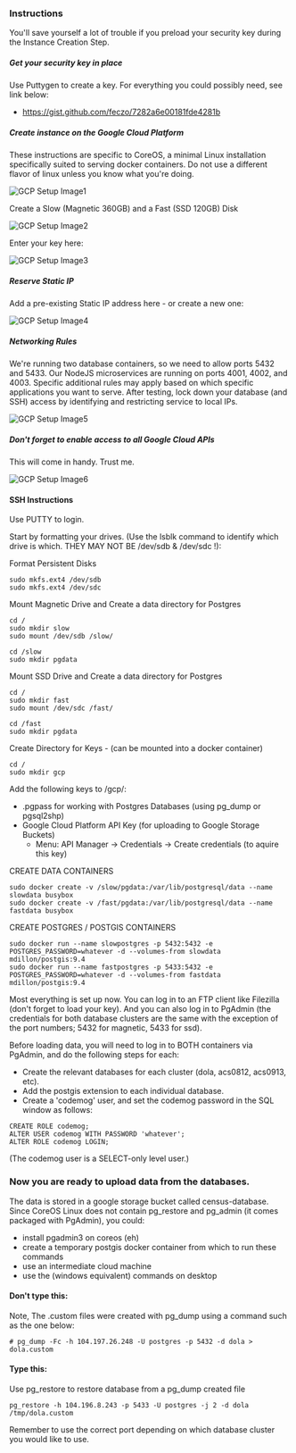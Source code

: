 ### Instructions

You'll save yourself a lot of trouble if you preload your security key during the Instance Creation Step.

##### Get your security key in place
Use Puttygen to create a key.  For everything you could possibly need, see link below:
 - https://gist.github.com/feczo/7282a6e00181fde4281b

##### Create instance on the Google Cloud Platform
These instructions are specific to CoreOS, a minimal Linux installation specifically suited to serving docker containers.  Do not use a different flavor of linux unless you know what you're doing.

![GCP Setup Image1](/img/setup1a.jpg)

Create a Slow (Magnetic 360GB) and a Fast (SSD 120GB) Disk

![GCP Setup Image2](/img/setup2a.jpg)

Enter your key here:

![GCP Setup Image3](/img/setup3.jpg)

##### Reserve Static IP
Add a pre-existing Static IP address here - or create a new one:

![GCP Setup Image4](/img/setup4.jpg)

##### Networking Rules
We're running two database containers, so we need to allow ports 5432 and 5433.  Our NodeJS microservices are running on ports 4001, 4002, and 4003.  Specific additional rules may apply based on which specific applications you want to serve.  After testing, lock down your database (and SSH) access by identifying and restricting service to local IPs.  

![GCP Setup Image5](/img/setup5.jpg)

##### Don't forget to enable access to all Google Cloud APIs
This will come in handy.  Trust me.

![GCP Setup Image6](/img/setup6.jpg)

#### SSH Instructions
Use PUTTY to login.

Start by formatting your drives. (Use the lsblk command to identify which drive is which. THEY MAY NOT BE /dev/sdb & /dev/sdc !):


Format Persistent Disks
```
sudo mkfs.ext4 /dev/sdb
sudo mkfs.ext4 /dev/sdc
```

Mount Magnetic Drive and Create a data directory for Postgres
```
cd /
sudo mkdir slow
sudo mount /dev/sdb /slow/

cd /slow
sudo mkdir pgdata
```

Mount SSD Drive and Create a data directory for Postgres
```
cd /
sudo mkdir fast
sudo mount /dev/sdc /fast/

cd /fast
sudo mkdir pgdata
```

Create Directory for Keys - (can be mounted into a docker container)
```
cd /
sudo mkdir gcp
```

Add the following keys to /gcp/:
- .pgpass for working with Postgres Databases (using pg_dump or pgsql2shp)
- Google Cloud Platform API Key (for uploading to Google Storage Buckets)
   - Menu: API Manager -> Credentials -> Create credentials (to aquire this key)


CREATE DATA CONTAINERS
```
sudo docker create -v /slow/pgdata:/var/lib/postgresql/data --name slowdata busybox
sudo docker create -v /fast/pgdata:/var/lib/postgresql/data --name fastdata busybox
```

CREATE POSTGRES / POSTGIS CONTAINERS
```
sudo docker run --name slowpostgres -p 5432:5432 -e POSTGRES_PASSWORD=whatever -d --volumes-from slowdata mdillon/postgis:9.4
sudo docker run --name fastpostgres -p 5433:5432 -e POSTGRES_PASSWORD=whatever -d --volumes-from fastdata mdillon/postgis:9.4
```


Most everything is set up now.  You can log in to an FTP client like Filezilla (don't forget to load your key).  And you can also log in to PgAdmin (the credentials for both database clusters are the same with the exception of the port numbers; 5432 for magnetic, 5433 for ssd).

Before loading data, you will need to log in to BOTH containers via PgAdmin, and do the following steps for each:

 - Create the relevant databases for each cluster (dola, acs0812, acs0913, etc).
 - Add the postgis extension to each individual database.
 - Create a 'codemog' user, and set the codemog password in the SQL window as follows:

```
CREATE ROLE codemog;
ALTER USER codemog WITH PASSWORD 'whatever';
ALTER ROLE codemog LOGIN;
```
(The codemog user is a SELECT-only level user.)

### Now you are ready to upload data from the databases.

The data is stored in a google storage bucket called census-database.  Since CoreOS Linux does not contain pg\_restore and pg\_admin (it comes packaged with PgAdmin), you could:
 - install pgadmin3 on coreos (eh)
 - create a temporary postgis docker container from which to run these commands
 - use an intermediate cloud machine
 - use the (windows equivalent) commands on desktop

#### Don't type this:
Note, The .custom files were created with pg\_dump using a command such as the one below:
```
# pg_dump -Fc -h 104.197.26.248 -U postgres -p 5432 -d dola > dola.custom
```

#### Type this:
Use pg\_restore to restore database from a pg\_dump created file
```
pg_restore -h 104.196.8.243 -p 5433 -U postgres -j 2 -d dola /tmp/dola.custom
```
Remember to use the correct port depending on which database cluster you would like to use.
